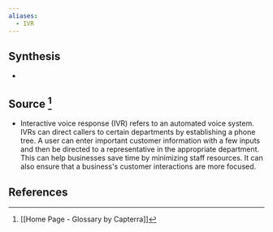 ```yaml
---
aliases:
  - IVR
---
```

## Synthesis
- 
## Source [^1]
- Interactive voice response (IVR) refers to an automated voice system. IVRs can direct callers to certain departments by establishing a phone tree. A user can enter important customer information with a few inputs and then be directed to a representative in the appropriate department. This can help businesses save time by minimizing staff resources. It can also ensure that a business's customer interactions are more focused.
## References

[^1]: [[Home Page - Glossary by Capterra]]